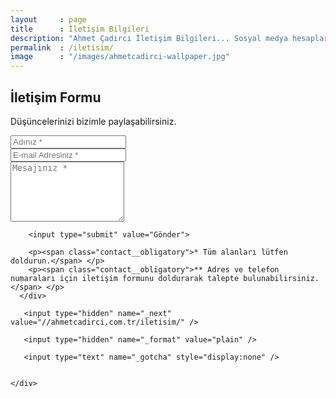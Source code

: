 ```yaml
---
layout     : page
title      : İletişim Bilgileri
description: "Ahmet Çadırcı İletişim Bilgileri... Sosyal medya hesapları ve iletişim formu üzerinden ulaşabilirsiniz."
permalink  : /iletisim/
image      : "/images/ahmetcadirci-wallpaper.jpg"
---
```


<div class="contact">
  <h2>İletişim Formu</h2>
  <p class="contact__text">Düşüncelerinizi bizimle paylaşabilirsiniz.</p>
  <form action="https://formspree.io/ahmetcadirci25@gmail.com" method="POST">
    <div class="row">
      <div class="col-md-6 col-xs-12">
        <input type="text" name="name" placeholder="Adınız *">
      </div>
      <div class="col-md-6 col-xs-12">
        <input type="email" name="_replyto" placeholder="E-mail Adresiniz *">
      </div>
      <div class="col-md-12">
        <textarea rows="6" type="text" name="message" placeholder="Mesajınız *"></textarea>

        <input type="submit" value="Gönder">

        <p><span class="contact__obligatory">* Tüm alanları lütfen doldurun.</span> </p>
        <p><span class="contact__obligatory">** Adres ve telefon numaraları için iletişim formunu doldurarak talepte bulunabilirsiniz.  </span> </p>
      </div>

       <input type="hidden" name="_next" value="//ahmetcadirci.com.tr/iletisim/" />

       <input type="hidden" name="_format" value="plain" />

       <input type="text" name="_gotcha" style="display:none" />

        
    </div>
  </form>
</div>